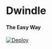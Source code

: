 # Dwindle
#### The Easy Way

[![Deploy](https://www.herokucdn.com/deploy/button.svg)](https://heroku.com/deploy?template=https://github.com/RabbitFored/Dwindle)
